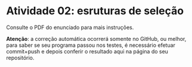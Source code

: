 # Atividade 02: esruturas de seleção

Consulte o PDF do enunciado para mais instruções.

**Atenção**: a correção automática ocorrerá somente no GitHub, ou melhor, para saber se seu programa passou nos testes, é necessário efetuar commit+push e depois conferir o resultado aqui na página do seu repositório.